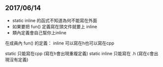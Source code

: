 ## 2017/06/14
- static inline 的函式不知道為何不能寫在外面
- 如果要把 fun() 定義寫在頭文件就要上 inline
- 類內定義會自己幫你上inline

在成員內 fun() 的定義：
inline 可以寫在h也可以寫在cpp

static        只能寫在cpp (寫在h會出現重複定義)
static inline 只能寫在 .h (寫在c會出現沒有定義)
